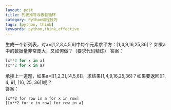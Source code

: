 ```yaml
---
layout: post
title: 列表推导与嵌套循环
category: Python编程技巧
tags: [python, think]
keywords: python,think,effective
---
```


生成一个新列表，对a=[1,2,3,4,5,6]中每个元素求平方：[1,4,9,16,25,36]？
如果a中的数据量非常庞大，又如何做？（要求代码精炼）
答案：  

```python
[x**2 for x in a]
(x**2 for x in a)
```

承接上一道题，如果a=[[1,2,3],[4,5,6]]，求结果[1,4,9,16,25,36]？如果要返回[[1, 4, 9], [16, 25, 36]]呢？  
答案：  
```
[x**2 for row in a for x in row]
[[x**2 for x in row] for row in a]
```
